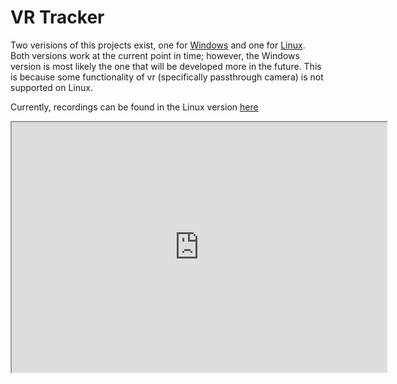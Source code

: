 # VR Tracker

Two verisions of this projects exist, one for [Windows](https://gitlab.liu.se/fribl68/index-pose-windows) and one for [Linux](https://gitlab.liu.se/fribl68/index-pose). Both versions work at the current point in time; however, the Windows version is most likely the one that will be developed more in the future. This is because some functionality of vr (specifically passthrough camera) is not supported on Linux.

Currently, recordings can be found in the Linux version [here](https://gitlab.liu.se/fribl68/index-pose/-/tree/master/good_recordings)

<iframe
    src="https://www.youtube.com/embed/F_WO01-Y7Ag" 
    width="600"
    height="400">
</iframe>
